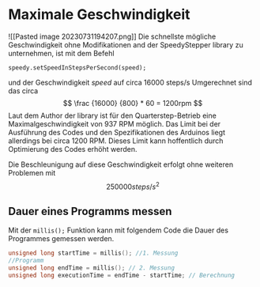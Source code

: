 
# Maximale Geschwindigkeit

![[Pasted image 20230731194207.png]]
Die schnellste mögliche Geschwindigkeit ohne Modifikationen and der SpeedyStepper library zu unternehmen, ist mit dem Befehl 
```
speedy.setSpeedInStepsPerSecond(speed);
```
und der Geschwindigkeit *speed* auf circa 16000 steps/s
Umgerechnet sind das circa $$ \frac {16000} {800} * 60 = 1200rpm $$
Laut dem Author der library ist für den Quarterstep-Betrieb eine Maximalgeschwindigkeit von 937 RPM möglich. Das Limit bei der Ausführung des Codes und den Spezifikationen des Arduinos liegt allerdings bei circa 1200 RPM. 
Dieses Limit kann hoffentlich durch Optimierung des Codes erhöht werden.

Die Beschleunigung auf diese Geschwindigkeit erfolgt ohne weiteren Problemen mit $$ 250000 steps/s^2 $$
## Dauer eines Programms messen
Mit der `millis();` Funktion kann mit folgendem Code die Dauer des Programmes gemessen werden. 
```cpp
unsigned long startTime = millis(); //1. Messung
//Programm
unsigned long endTime = millis(); // 2. Messung
unsigned long executionTime = endTime - startTime; // Berechnung
```
